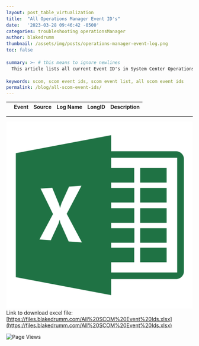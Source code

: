 ```yaml
---
layout: post_table_virtualization
title:  "All Operations Manager Event ID's"
date:   '2023-03-28 09:46:42 -0500'
categories: troubleshooting operationsManager
author: blakedrumm
thumbnail: /assets/img/posts/operations-manager-event-log.png
toc: false

summary: >- # this means to ignore newlines
  This article lists all current Event ID's in System Center Operations Manager.

keywords: scom, scom event ids, scom event list, all scom event ids
permalink: /blog/all-scom-event-ids/
---
```


<table 
  id="scom_event_ids_table" class="table table-dark table-hover table-sm" 
  data-toggle="table" data-url="/assets/js/post_asset/scom_event_ids.json"
  data-show-columns="true" data-cookie="true" data-cookie-id-table="saveId"
  data-pagination="true" data-search="true"
  data-click-to-select="true"
  data-show-copy-rows="true" data-show-print="true"
>
  <thead>
    <tr>
      <th data-checkbox="true"></th>
      <th scope="col" data-field="Event">Event</th>
      <th scope="col" data-field="Source">Source</th>
      <th scope="col" data-field="Log Name">Log Name</th>
      <th scope="col" data-field="LongID">LongID</th>
      <th scope="col" data-field="Description">Description</th>
    </tr>
  </thead>
</table>

---

![Excel Icon](/assets/img/posts/excel-icon.png) \
Link to download excel file: [https://files.blakedrumm.com/All%20SCOM%20Event%20Ids.xlsx](https://files.blakedrumm.com/All%20SCOM%20Event%20Ids.xlsx)

![Page Views](https://counter.blakedrumm.com/count/tag.svg?url=blakedrumm.com/blog/all-scom-event-ids/)

<!--
Having trouble with Pages? Check out our [documentation](https://docs.github.com/categories/github-pages-basics/) or [contact support](https://support.github.com/contact) and we’ll help you sort it out.

Tip:
To add auto-size pictures:
![/assets/img/posts/example.jpg](/assets/img/posts/example.jpg){:class="img-fluid"}
-->
